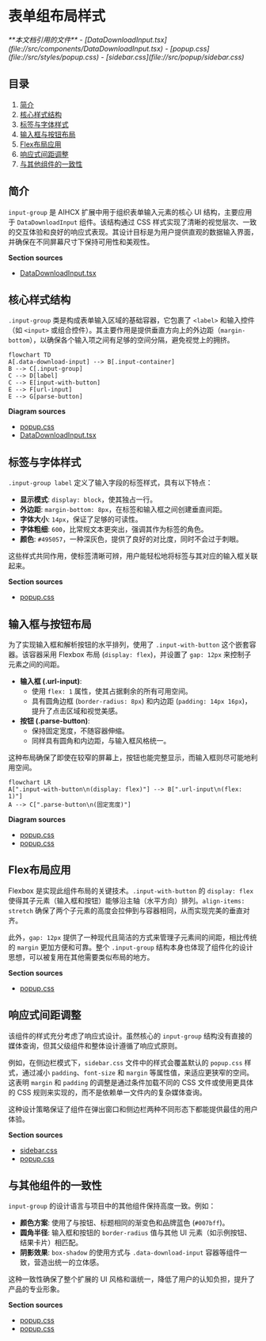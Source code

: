# 表单组布局样式

<cite>
**本文档引用的文件**
- [DataDownloadInput.tsx](file://src/components/DataDownloadInput.tsx)
- [popup.css](file://src/styles/popup.css)
- [sidebar.css](file://src/popup/sidebar.css)
</cite>

## 目录
1. [简介](#简介)
2. [核心样式结构](#核心样式结构)
3. [标签与字体样式](#标签与字体样式)
4. [输入框与按钮布局](#输入框与按钮布局)
5. [Flex布局应用](#flex布局应用)
6. [响应式间距调整](#响应式间距调整)
7. [与其他组件的一致性](#与其他组件的一致性)

## 简介
`input-group` 是 AIHCX 扩展中用于组织表单输入元素的核心 UI 结构，主要应用于 `DataDownloadInput` 组件。该结构通过 CSS 样式实现了清晰的视觉层次、一致的交互体验和良好的响应式表现。其设计目标是为用户提供直观的数据输入界面，并确保在不同屏幕尺寸下保持可用性和美观性。

**Section sources**
- [DataDownloadInput.tsx](file://src/components/DataDownloadInput.tsx#L233-L266)

## 核心样式结构
`.input-group` 类是构成表单输入区域的基础容器，它包裹了 `<label>` 和输入控件（如 `<input>` 或组合控件）。其主要作用是提供垂直方向上的外边距（`margin-bottom`），以确保各个输入项之间有足够的空间分隔，避免视觉上的拥挤。

```mermaid
flowchart TD
A[.data-download-input] --> B[.input-container]
B --> C[.input-group]
C --> D[label]
C --> E[input-with-button]
E --> F[url-input]
E --> G[parse-button]
```

**Diagram sources**
- [popup.css](file://src/styles/popup.css#L39-L40)
- [DataDownloadInput.tsx](file://src/components/DataDownloadInput.tsx#L238-L239)

## 标签与字体样式
`.input-group label` 定义了输入字段的标签样式，具有以下特点：
- **显示模式**: `display: block`，使其独占一行。
- **外边距**: `margin-bottom: 8px`，在标签和输入框之间创建垂直间距。
- **字体大小**: `14px`，保证了足够的可读性。
- **字体粗细**: `600`，比常规文本更突出，强调其作为标签的角色。
- **颜色**: `#495057`，一种深灰色，提供了良好的对比度，同时不会过于刺眼。

这些样式共同作用，使标签清晰可辨，用户能轻松地将标签与其对应的输入框关联起来。

**Section sources**
- [popup.css](file://src/styles/popup.css#L43-L49)

## 输入框与按钮布局
为了实现输入框和解析按钮的水平排列，使用了 `.input-with-button` 这个嵌套容器。该容器采用 Flexbox 布局 (`display: flex`)，并设置了 `gap: 12px` 来控制子元素之间的间距。

- **输入框 (.url-input)**:
  - 使用 `flex: 1` 属性，使其占据剩余的所有可用空间。
  - 具有圆角边框 (`border-radius: 8px`) 和内边距 (`padding: 14px 16px`)，提升了点击区域和视觉美感。
- **按钮 (.parse-button)**:
  - 保持固定宽度，不随容器伸缩。
  - 同样具有圆角和内边距，与输入框风格统一。

这种布局确保了即使在较窄的屏幕上，按钮也能完整显示，而输入框则尽可能地利用空间。

```mermaid
flowchart LR
A[".input-with-button\n(display: flex)"] --> B[".url-input\n(flex: 1)"]
A --> C[".parse-button\n(固定宽度)"]
```

**Diagram sources**
- [popup.css](file://src/styles/popup.css#L51-L52)
- [popup.css](file://src/styles/popup.css#L60-L65)

## Flex布局应用
Flexbox 是实现此组件布局的关键技术。`.input-with-button` 的 `display: flex` 使得其子元素（输入框和按钮）能够沿主轴（水平方向）排列。`align-items: stretch` 确保了两个子元素的高度会拉伸到与容器相同，从而实现完美的垂直对齐。

此外，`gap: 12px` 提供了一种现代且简洁的方式来管理子元素间的间距，相比传统的 `margin` 更加方便和可靠。整个 `.input-group` 结构本身也体现了组件化的设计思想，可以被复用在其他需要类似布局的地方。

**Section sources**
- [popup.css](file://src/styles/popup.css#L51-L54)

## 响应式间距调整
该组件的样式充分考虑了响应式设计。虽然核心的 `input-group` 结构没有直接的媒体查询，但其父级组件和整体设计遵循了响应式原则。

例如，在侧边栏模式下，`sidebar.css` 文件中的样式会覆盖默认的 `popup.css` 样式，通过减小 `padding`、`font-size` 和 `margin` 等属性值，来适应更狭窄的空间。这表明 `margin` 和 `padding` 的调整是通过条件加载不同的 CSS 文件或使用更具体的 CSS 规则来实现的，而不是依赖单一文件内的复杂媒体查询。

这种设计策略保证了组件在弹出窗口和侧边栏两种不同形态下都能提供最佳的用户体验。

**Section sources**
- [sidebar.css](file://src/popup/sidebar.css#L0-L49)
- [popup.css](file://src/styles/popup.css#L39-L49)

## 与其他组件的一致性
`input-group` 的设计语言与项目中的其他组件保持高度一致。例如：
- **颜色方案**: 使用了与按钮、标题相同的渐变色和品牌蓝色 (`#007bff`)。
- **圆角半径**: 输入框和按钮的 `border-radius` 值与其他 UI 元素（如示例按钮、结果卡片）相匹配。
- **阴影效果**: `box-shadow` 的使用方式与 `.data-download-input` 容器等组件一致，营造出统一的立体感。

这种一致性确保了整个扩展的 UI 风格和谐统一，降低了用户的认知负担，提升了产品的专业形象。

**Section sources**
- [popup.css](file://src/styles/popup.css#L15-L20)
- [popup.css](file://src/styles/popup.css#L60-L65)